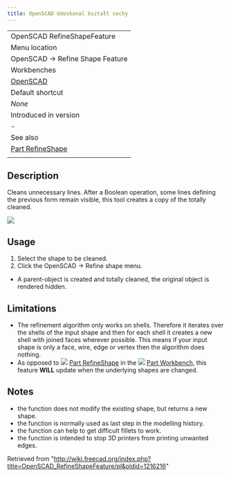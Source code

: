 ```yaml
---
title: OpenSCAD Udoskonal kształt cechy
---
```


|                                                          |
| -------------------------------------------------------- |
| OpenSCAD RefineShapeFeature                              |
| Menu location                                            |
| OpenSCAD → Refine Shape Feature                          |
| Workbenches                                              |
| [OpenSCAD](/OpenSCAD_Workbench "OpenSCAD Workbench")     |
| Default shortcut                                         |
| _None_                                                   |
| Introduced in version                                    |
| -                                                        |
| See also                                                 |
| [Part RefineShape](/Part_RefineShape "Part RefineShape") |
|                                                          |

## Description

Cleans unnecessary lines. After a Boolean operation, some lines defining the previous form remain visible, this tool creates a copy of the totally cleaned.

![](/images/PartRefineShape_it.png)

## Usage

1. Select the shape to be cleaned.
2. Click the OpenSCAD → Refine shape menu.

- A parent-object is created and totally cleaned, the original object is rendered hidden.

## Limitations

- The refinement algorithm only works on shells. Therefore it iterates over the shells of the input shape and then for each shell it creates a new shell with joined faces wherever possible. This means if your input shape is only a face, wire, edge or vertex then the algorithm does nothing.
- As opposed to ![](/images/Part_RefineShape.svg) [Part RefineShape](/Part_RefineShape "Part RefineShape") in the ![](/images/Workbench_Part.svg) [Part Workbench](/Part_Workbench "Part Workbench"), this feature **WILL** update when the underlying shapes are changed.

## Notes

- the function does not modify the existing shape, but returns a new shape.
- the function is normally used as last step in the modelling history.
- the function can help to get difficult fillets to work.
- the function is intended to stop 3D printers from printing unwanted edges.

Retrieved from "<http://wiki.freecad.org/index.php?title=OpenSCAD_RefineShapeFeature/pl&oldid=1216216>"
